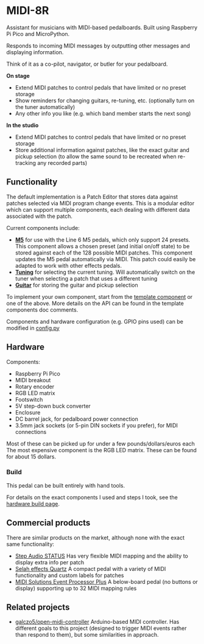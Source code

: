 # MIDI-8R

Assistant for musicians with MIDI-based pedalboards. Built using Raspberry Pi Pico and MicroPython.

Responds to incoming MIDI messages by outputting other messages and displaying information.

Think of it as a co-pilot, navigator, or butler for your pedalboard.

**On stage**
* Extend MIDI patches to control pedals that have limited or no preset storage
* Show reminders for changing guitars, re-tuning, etc. (optionally turn on the tuner automatically)
* Any other info you like (e.g. which band member starts the next song)

**In the studio**
* Extend MIDI patches to control pedals that have limited or no preset storage
* Store additional information against patches, like the exact guitar and pickup selection
  (to allow the same sound to be recreated when re-tracking any recorded parts)

## Functionality

The default implementation is a Patch Editor that stores data against patches selected via MIDI
program change events. This is a modular editor which can support multiple components, each dealing
with different data associated with the patch.

Current components include:
* [**M5**](src/components/m5.py) for use with the Line 6 M5 pedals, which only support 24 presets.
  This component allows a chosen preset (and initial on/off state) to be stored against each
  of the 128 possible MIDI patches. This component updates the M5 pedal automatically via MIDI.
  This patch could easily be adapted to work with other effects pedals.
* [**Tuning**](src/components/tuning.py) for selecting the current tuning.
  Will automatically switch on the tuner when selecting a patch that uses a different tuning
* [**Guitar**](src/components/guitar.py) for storing the guitar and pickup selection

To implement your own component, start from the [template component](src/components/template.py)
or one of the above. More details on the API can be found in the template components doc comments.

Components and hardware configuration (e.g. GPIO pins used) can be modified in [config.py](src/config.py)

## Hardware

Components:
* Raspberry Pi Pico
* MIDI breakout
* Rotary encoder
* RGB LED matrix
* Footswitch
* 5V step-down buck converter
* Enclosure
* DC barrel jack, for pedalboard power connection
* 3.5mm jack sockets (or 5-pin DIN sockets if you prefer), for MIDI connections

Most of these can be picked up for under a few pounds/dollars/euros each
The most expensive component is the RGB LED matrix. These can be found for about 15 dollars.

### Build

This pedal can be built entirely with hand tools.

For details on the exact components I used and steps I took, see the [hardware build page](BUILD.md).

## Commercial products

There are similar products on the market, although none with the exact same functionality:
* [Step Audio STATUS](https://stepaudio.net/products/status/STATUS_-_MIDI_Display_Clock_and_Mapper_-_by_StepAudio_net.html)
  Has very flexible MIDI mapping and the ability to display extra info per patch
* [Selah effects Quartz](http://www.selaheffects.com/product/quartz-v3/)
  A compact pedal with a variety of MIDI functionality and custom labels for patches
* [MIDI Solutions Event Processor Plus](http://www.midisolutions.com/prodepp.htm)
  A below-board pedal (no buttons or display) supporting up to 32 MIDI mapping rules

## Related projects

* [galczo5/open-midi-controller](https://github.com/galczo5/open-midi-controller)
  Arduino-based MIDI controller. Has different goals to this project (designed to trigger
  MIDI events rather than respond to them), but some similarities in approach.
